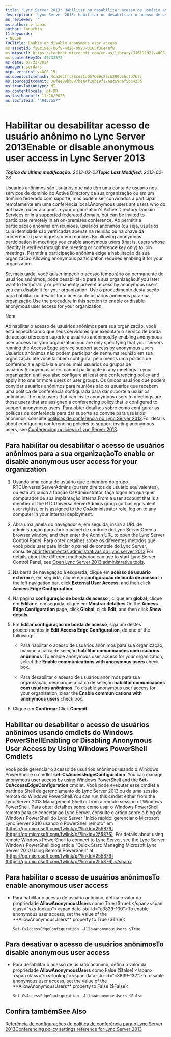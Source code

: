 ```yaml
---
title: 'Lync Server 2013: Habilitar ou desabilitar acesso de usuário anônimo'
description: 'Lync Server 2013: habilitar ou desabilitar o acesso de usuários anônimos.'
ms.reviewer: ''
ms.author: v-lanac
author: lanachin
f1.keywords:
- NOCSH
TOCTitle: Enable or disable anonymous user access
ms:assetid: f10c19e6-b6f9-4d26-9923-0165f36e4af8
ms:mtpsurl: https://technet.microsoft.com/en-us/library/JJ619192(v=OCS.15)
ms:contentKeyID: 49733872
ms.date: 07/23/2014
manager: serdars
mtps_version: v=OCS.15
ms.openlocfilehash: 4ca36cffc25cd31d057b00c22cb299c56cfd7b3c
ms.sourcegitcommit: 36fee89bb887bea4f18b19f17a8c69daf5bc423d
ms.translationtype: MT
ms.contentlocale: pt-BR
ms.lasthandoff: 11/26/2020
ms.locfileid: "49437557"
---
```

# <a name="enable-or-disable-anonymous-user-access-in-lync-server-2013"></a><span data-ttu-id="c3839-103">Habilitar ou desabilitar acesso de usuário anônimo no Lync Server 2013</span><span class="sxs-lookup"><span data-stu-id="c3839-103">Enable or disable anonymous user access in Lync Server 2013</span></span>

<div data-xmlns="http://www.w3.org/1999/xhtml">

<div class="topic" data-xmlns="http://www.w3.org/1999/xhtml" data-msxsl="urn:schemas-microsoft-com:xslt" data-cs="https://msdn.microsoft.com/">

<div data-asp="https://msdn2.microsoft.com/asp">



</div>

<div id="mainSection">

<div id="mainBody"><span data-ttu-id="c3839-104">

<span> </span></span><span class="sxs-lookup"><span data-stu-id="c3839-104">

<span> </span></span></span>

<span data-ttu-id="c3839-105">_**Tópico da última modificação:** 2013-02-23_</span><span class="sxs-lookup"><span data-stu-id="c3839-105">_**Topic Last Modified:** 2013-02-23_</span></span>

<span data-ttu-id="c3839-106">Usuários anônimos são usuários que não têm uma conta de usuário nos serviços de domínio do Active Directory da sua organização ou em um domínio federado com suporte, mas podem ser convidados a participar remotamente em uma conferência local.</span><span class="sxs-lookup"><span data-stu-id="c3839-106">Anonymous users are users who do not have a user account in your organization's Active Directory Domain Services or in a supported federated domain, but can be invited to participate remotely in an on-premises conference.</span></span> <span data-ttu-id="c3839-107">Ao permitir a participação anônima em reuniões, usuários anônimos (ou seja, usuários cuja identidade são verificadas apenas na reunião ou na chave da conferência) para ingressar em reuniões.</span><span class="sxs-lookup"><span data-stu-id="c3839-107">By allowing anonymous participation in meetings you enable anonymous users (that is, users whose identity is verified through the meeting or conference key only) to join meetings.</span></span> <span data-ttu-id="c3839-108">Permitir a participação anônima exige a habilitação da sua organização.</span><span class="sxs-lookup"><span data-stu-id="c3839-108">Allowing anonymous participation requires enabling it for your organization.</span></span>

<span data-ttu-id="c3839-109">Se, mais tarde, você quiser impedir o acesso temporário ou permanente de usuários anônimos, pode desabilitá-lo para a sua organização.</span><span class="sxs-lookup"><span data-stu-id="c3839-109">If you later want to temporarily or permanently prevent access by anonymous users, you can disable it for your organization.</span></span> <span data-ttu-id="c3839-110">Use o procedimento desta seção para habilitar ou desabilitar o acesso de usuários anônimos para sua organização.</span><span class="sxs-lookup"><span data-stu-id="c3839-110">Use the procedure in this section to enable or disable anonymous user access for your organization.</span></span>

<div>


> [!NOTE]  
> <span data-ttu-id="c3839-111">Ao habilitar o acesso de usuários anônimos para sua organização, você está especificando que seus servidores que executam o serviço de borda de acesso oferecem suporte a usuários anônimos.</span><span class="sxs-lookup"><span data-stu-id="c3839-111">By enabling anonymous user access for your organization you are only specifying that your servers running the Access Edge service support access by anonymous users.</span></span> <span data-ttu-id="c3839-112">Usuários anônimos não podem participar de nenhuma reunião em sua organização até você também configurar pelo menos uma política de conferência e aplicá-la a um ou mais usuários ou grupos de usuários.</span><span class="sxs-lookup"><span data-stu-id="c3839-112">Anonymous users cannot participate in any meetings in your organization until you also configure at least one conferencing policy and apply it to one or more users or user groups.</span></span> <span data-ttu-id="c3839-113">Os únicos usuários que podem convidar usuários anônimos para reuniões são os usuários que recebem uma política de conferência configurada para dar suporte a usuários anônimos.</span><span class="sxs-lookup"><span data-stu-id="c3839-113">The only users that can invite anonymous users to meetings are those users that are assigned a conferencing policy that is configured to support anonymous users.</span></span> <span data-ttu-id="c3839-114">Para obter detalhes sobre como configurar as políticas de conferência para dar suporte ao convite para usuários anônimos, consulte <A href="lync-server-2013-conferencing-policies.md">políticas de conferência no Lync Server 2013</A>.</span><span class="sxs-lookup"><span data-stu-id="c3839-114">For details about configuring conferencing policies to support inviting anonymous users, see <A href="lync-server-2013-conferencing-policies.md">Conferencing policies in Lync Server 2013</A>.</span></span>



</div>

<div>

## <a name="to-enable-or-disable-anonymous-user-access-for-your-organization"></a><span data-ttu-id="c3839-115">Para habilitar ou desabilitar o acesso de usuários anônimos para a sua organização</span><span class="sxs-lookup"><span data-stu-id="c3839-115">To enable or disable anonymous user access for your organization</span></span>

1.  <span data-ttu-id="c3839-116">Usando uma conta de usuário que é membro do grupo RTCUniversalServerAdmins (ou tem direitos de usuário equivalentes), ou está atribuída à função CsAdministrator, faça logon em qualquer computador de sua implantação interna.</span><span class="sxs-lookup"><span data-stu-id="c3839-116">From a user account that is a member of the RTCUniversalServerAdmins group (or has equivalent user rights), or is assigned to the CsAdministrator role, log on to any computer in your internal deployment.</span></span>

2.  <span data-ttu-id="c3839-117">Abra uma janela do navegador e, em seguida, insira a URL de administração para abrir o painel de controle do Lync Server.</span><span class="sxs-lookup"><span data-stu-id="c3839-117">Open a browser window, and then enter the Admin URL to open the Lync Server Control Panel.</span></span> <span data-ttu-id="c3839-118">Para obter detalhes sobre os diferentes métodos que você pode usar para iniciar o painel de controle do Lync Server, consulte [abrir ferramentas administrativas do Lync server 2013](lync-server-2013-open-lync-server-administrative-tools.md).</span><span class="sxs-lookup"><span data-stu-id="c3839-118">For details about the different methods you can use to start Lync Server Control Panel, see [Open Lync Server 2013 administrative tools](lync-server-2013-open-lync-server-administrative-tools.md).</span></span>

3.  <span data-ttu-id="c3839-119">Na barra de navegação à esquerda, clique em **acesso de usuário externo** e, em seguida, clique em **configuração de borda de acesso**.</span><span class="sxs-lookup"><span data-stu-id="c3839-119">In the left navigation bar, click **External User Access**, and then click **Access Edge Configuration**.</span></span>

4.  <span data-ttu-id="c3839-120">Na página **configuração de borda de acesso** , clique em **global**, clique em **Editar** e, em seguida, clique em **Mostrar detalhes**.</span><span class="sxs-lookup"><span data-stu-id="c3839-120">On the **Access Edge Configuration** page, click **Global**, click **Edit**, and then click **Show details**.</span></span>

5.  <span data-ttu-id="c3839-121">Em **Editar configuração de borda de acesso**, siga um destes procedimentos:</span><span class="sxs-lookup"><span data-stu-id="c3839-121">In **Edit Access Edge Configuration**, do one of the following:</span></span>
    
      - <span data-ttu-id="c3839-122">Para habilitar o acesso de usuários anônimos para sua organização, marque a caixa de seleção **habilitar comunicações com usuários anônimos** .</span><span class="sxs-lookup"><span data-stu-id="c3839-122">To enable anonymous user access for your organization, select the **Enable communications with anonymous users** check box.</span></span>
    
      - <span data-ttu-id="c3839-123">Para desabilitar o acesso de usuários anônimos para sua organização, desmarque a caixa de seleção **habilitar comunicações com usuários anônimos** .</span><span class="sxs-lookup"><span data-stu-id="c3839-123">To disable anonymous user access for your organization, clear the **Enable communications with anonymous users** check box.</span></span>

6.  <span data-ttu-id="c3839-124">Clique em **Confirmar**.</span><span class="sxs-lookup"><span data-stu-id="c3839-124">Click **Commit**.</span></span>

</div>

<div>

## <a name="enabling-or-disabling-anonymous-user-access-by-using-windows-powershell-cmdlets"></a><span data-ttu-id="c3839-125">Habilitar ou desabilitar o acesso de usuários anônimos usando cmdlets do Windows PowerShell</span><span class="sxs-lookup"><span data-stu-id="c3839-125">Enabling or Disabling Anonymous User Access by Using Windows PowerShell Cmdlets</span></span>

<span data-ttu-id="c3839-126">Você pode gerenciar o acesso de usuários anônimos usando o Windows PowerShell e o cmdlet **set-CsAccessEdgeConfiguration** .</span><span class="sxs-lookup"><span data-stu-id="c3839-126">You can manage anonymous user access by using Windows PowerShell and the **Set-CsAccessEdgeConfiguration** cmdlet.</span></span> <span data-ttu-id="c3839-127">Você pode executar esse cmdlet a partir do Shell de gerenciamento do Lync Server 2013 ou de uma sessão remota do Windows PowerShell.</span><span class="sxs-lookup"><span data-stu-id="c3839-127">You can run this cmdlet either from the Lync Server 2013 Management Shell or from a remote session of Windows PowerShell.</span></span> <span data-ttu-id="c3839-128">Para obter detalhes sobre como usar o Windows PowerShell remoto para se conectar ao Lync Server, consulte o artigo sobre o blog do Windows PowerShell do Lync Server "início rápido: gerenciar o Microsoft Lync Server 2010 usando o PowerShell remoto" em [https://go.microsoft.com/fwlink/p/?linkId=255876](https://go.microsoft.com/fwlink/p/?linkid=255876) .</span><span class="sxs-lookup"><span data-stu-id="c3839-128">For details about using remote Windows PowerShell to connect to Lync Server, see the Lync Server Windows PowerShell blog article "Quick Start: Managing Microsoft Lync Server 2010 Using Remote PowerShell" at [https://go.microsoft.com/fwlink/p/?linkId=255876](https://go.microsoft.com/fwlink/p/?linkid=255876).</span></span>

<div>

## <a name="to-enable-anonymous-user-access"></a><span data-ttu-id="c3839-129">Para habilitar o acesso de usuários anônimos</span><span class="sxs-lookup"><span data-stu-id="c3839-129">To enable anonymous user access</span></span>

  - <span data-ttu-id="c3839-130">Para habilitar o acesso de usuário anônimo, defina o valor da propriedade **AllowAnonymousUsers** como True ($true):</span><span class="sxs-lookup"><span data-stu-id="c3839-130">To enable anonymous user access, set the value of the **AllowAnonymousUsers** property to True ($True):</span></span>
    
        Set-CsAccessEdgeConfiguration -AllowAnonymousUsers $True

</div>

<div>

## <a name="to-disable-anonymous-user-access"></a><span data-ttu-id="c3839-131">Para desativar o acesso de usuários anônimos</span><span class="sxs-lookup"><span data-stu-id="c3839-131">To disable anonymous user access</span></span>

  - <span data-ttu-id="c3839-132">Para desabilitar o acesso de usuário anônimo, defina o valor da propriedade **AllowAnonymousUsers** como False ($false):</span><span class="sxs-lookup"><span data-stu-id="c3839-132">To disable anonymous user access, set the value of the **AllowAnonymousUsers** property to False ($False):</span></span>
    
        Set-CsAccessEdgeConfiguration -AllowAnonymousUsers $False

</div>

</div>

<div>

## <a name="see-also"></a><span data-ttu-id="c3839-133">Confira também</span><span class="sxs-lookup"><span data-stu-id="c3839-133">See Also</span></span>


[<span data-ttu-id="c3839-134">Referência de configurações de política de conferência para o Lync Server 2013</span><span class="sxs-lookup"><span data-stu-id="c3839-134">Conferencing policy settings reference for Lync Server 2013</span></span>](lync-server-2013-conferencing-policy-settings-reference.md)  
  

<span data-ttu-id="c3839-135"></div>

</div>

<span> </span>

</div>

</div>

</span><span class="sxs-lookup"><span data-stu-id="c3839-135"></div>

</div>

<span> </span>

</div>

</div>

</span></span></div>


